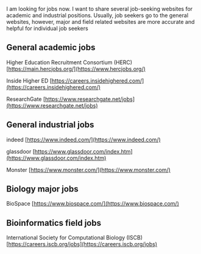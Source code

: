 I am looking for jobs now. I want to share several job-seeking websites for academic and industrial positions. Usually, job seekers go to the general websites, however, major and field related websites are more accurate and helpful for individual job seekers



## General academic jobs

Higher Education Recruitment Consortium (HERC) [https://main.hercjobs.org/](https://www.hercjobs.org/)

Inside Higher ED [https://careers.insidehighered.com/](https://careers.insidehighered.com/)

ResearchGate [https://www.researchgate.net/jobs](https://www.researchgate.net/jobs)







## General industrial jobs

indeed [https://www.indeed.com/](https://www.indeed.com/)

glassdoor [https://www.glassdoor.com/index.htm](https://www.glassdoor.com/index.htm)

Monster [https://www.monster.com/](https://www.monster.com/)



## Biology major jobs

BioSpace [https://www.biospace.com/](https://www.biospace.com/)



## Bioinformatics field jobs

International Society for Computational Biology (ISCB) [https://careers.iscb.org/jobs](https://careers.iscb.org/jobs)

